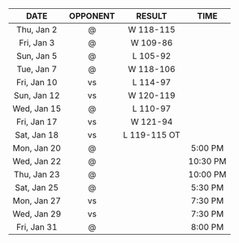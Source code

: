 |    DATE     |        OPPONENT         |    RESULT    |   TIME   |
|:-----------:|:-----------------------:|:------------:|:--------:|
| Thu, Jan 2  |  @ [](/r/timberwolves)  |  W 118-115   |          |
| Fri, Jan 3  |    @ [](/r/rockets)     |   W 109-86   |          |
| Sun, Jan 5  |    @ [](/r/thunder)     |   L 105-92   |          |
| Tue, Jan 7  | @ [](/r/denvernuggets)  |  W 118-106   |          |
| Fri, Jan 10 |     vs [](/r/kings)     |   L 114-97   |          |
| Sun, Jan 12 | vs [](/r/nolapelicans)  |  W 120-119   |          |
| Wed, Jan 15 | @ [](/r/torontoraptors) |   L 110-97   |          |
| Fri, Jan 17 | vs [](/r/orlandomagic)  |   W 121-94   |          |
| Sat, Jan 18 | vs [](/r/atlantahawks)  | L 119-115 OT |          |
| Mon, Jan 20 |    @ [](/r/warriors)    |              | 5:00 PM  |
| Wed, Jan 22 |   @ [](/r/laclippers)   |              | 10:30 PM |
| Thu, Jan 23 |     @ [](/r/lakers)     |              | 10:00 PM |
| Sat, Jan 25 |   @ [](/r/mavericks)    |              | 5:30 PM  |
| Mon, Jan 27 |    vs [](/r/rockets)    |              | 7:30 PM  |
| Wed, Jan 29 | vs [](/r/chicagobulls)  |              | 7:30 PM  |
| Fri, Jan 31 |  @ [](/r/nolapelicans)  |              | 8:00 PM  |